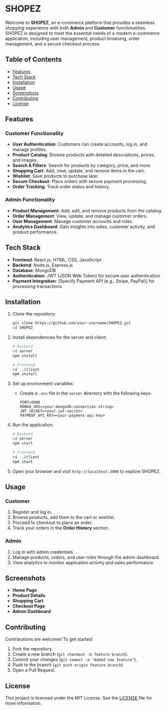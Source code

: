 # SHOPEZ

Welcome to **SHOPEZ**, an e-commerce platform that provides a seamless shopping experience with both **Admin** and **Customer** functionalities. SHOPEZ is designed to meet the essential needs of a modern e-commerce application, including user management, product browsing, order management, and a secure checkout process.

## Table of Contents

- [Features](#features)
- [Tech Stack](#tech-stack)
- [Installation](#installation)
- [Usage](#usage)
- [Screenshots](#screenshots)
- [Contributing](#contributing)
- [License](#license)

## Features

### Customer Functionality
- **User Authentication**: Customers can create accounts, log in, and manage profiles.
- **Product Catalog**: Browse products with detailed descriptions, prices, and images.
- **Search & Filters**: Search for products by category, price, and more.
- **Shopping Cart**: Add, view, update, and remove items in the cart.
- **Wishlist**: Save products to purchase later.
- **Secure Checkout**: Place orders with secure payment processing.
- **Order Tracking**: Track order status and history.

### Admin Functionality
- **Product Management**: Add, edit, and remove products from the catalog.
- **Order Management**: View, update, and manage customer orders.
- **User Management**: Manage customer accounts and roles.
- **Analytics Dashboard**: Gain insights into sales, customer activity, and product performance.

## Tech Stack

- **Frontend**: React.js, HTML, CSS, JavaScript
- **Backend**: Node.js, Express.js
- **Database**: MongoDB
- **Authentication**: JWT (JSON Web Token) for secure user authentication
- **Payment Integration**: [Specify Payment API (e.g., Stripe, PayPal)] for processing transactions

## Installation

1. Clone the repository:
   ```bash
   git clone https://github.com/your-username/SHOPEZ.git
   cd SHOPEZ
   ```

2. Install dependencies for the server and client:
   ```bash
   # Backend
   cd server
   npm install

   # Frontend
   cd ../client
   npm install
   ```

3. Set up environment variables:
   - Create a `.env` file in the `server` directory with the following keys:
     ```
     PORT=5000
     MONGO_URI=<your-mongodb-connection-string>
     JWT_SECRET=<your-jwt-secret>
     PAYMENT_API_KEY=<your-payment-api-key>
     ```

4. Run the application:
   ```bash
   # Backend
   cd server
   npm start

   # Frontend
   cd ../client
   npm start
   ```

5. Open your browser and visit `http://localhost:3000` to explore SHOPEZ.

## Usage

### Customer
1. Register and log in.
2. Browse products, add them to the cart or wishlist.
3. Proceed to checkout to place an order.
4. Track your orders in the **Order History** section.

### Admin
1. Log in with admin credentials.
2. Manage products, orders, and user roles through the admin dashboard.
3. View analytics to monitor application activity and sales performance.

## Screenshots

<!-- You can add images or GIFs of your application here -->
- **Home Page**
- **Product Details**
- **Shopping Cart**
- **Checkout Page**
- **Admin Dashboard**

## Contributing

Contributions are welcome! To get started:
1. Fork the repository.
2. Create a new branch (`git checkout -b feature-branch`).
3. Commit your changes (`git commit -m "Added new feature"`).
4. Push to the branch (`git push origin feature-branch`).
5. Open a Pull Request.

## License

This project is licensed under the MIT License. See the [LICENSE](LICENSE) file for more information.

